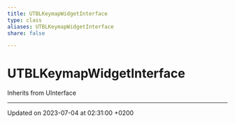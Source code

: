 ```yaml
---
title: UTBLKeymapWidgetInterface
type: class
aliases: UTBLKeymapWidgetInterface
share: false

---
```


# UTBLKeymapWidgetInterface





Inherits from UInterface

-------------------------------

Updated on 2023-07-04 at 02:31:00 +0200